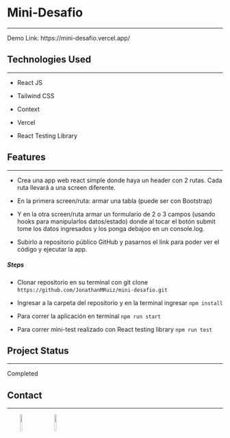 <h1>Mini-Desafio</h1>
<hr><p>Demo Link: https://mini-desafio.vercel.app/</p><h2>Technologies Used</h2>
<hr>
<ul>
<li>React JS</li>
</ul><ul>
<li>Tailwind CSS</li>
</ul>
<ul>
<li>Context</li>
</ul>
<ul>
<li>Vercel</li>
</ul><ul>
<li>React Testing Library</li>
</ul><h2>Features</h2>
<hr><ul>
<li>Crea una app web react simple donde haya un header con 2 rutas. Cada ruta llevará a una screen diferente.</li>
</ul><ul>
<li>En la primera screen/ruta: armar una tabla (puede ser con Bootstrap)</li>
</ul><ul>
<li>Y en la otra screen/ruta armar un formulario de 2 o 3 campos (usando hooks para manipularlos datos/estado) donde al tocar el botón submit tome los datos ingresados y los ponga debajoo en un console.log.</li>
</ul><ul>
<li>Subirlo a repositorio público GitHub y pasarnos el link para poder ver el código y ejecutar la app.</li>
</ul><h5>Steps</h5><ul>
<li>Clonar repositorio en su terminal con git clone <code>https://github.com/JonathanMRuiz/mini-desafio.git</code></li>
</ul><ul>
<li>Ingresar a la carpeta del repositorio y en la terminal ingresar <code>npm install</code></li>
</ul><ul>
<li>Para correr la aplicación en terminal <code>npm run start</code></li>
</ul><ul>
<li>Para correr mini-test realizado con React testing library <code>npm run test</code></li>
</ul><h2>Project Status</h2>
<hr><p>Completed</p><h2>Contact</h2>
<hr><p><span style="margin-right: 30px;"></span><a href="https://www.linkedin.com/in/jonathanmruiz/"><img target="_blank" src="https://cdn.jsdelivr.net/gh/devicons/devicon/icons/linkedin/linkedin-original.svg" style="width: 10%;"></a><span style="margin-right: 30px;"></span><a href="https://github.com/JonathanMRuiz"><img target="_blank" src="https://cdn.jsdelivr.net/gh/devicons/devicon/icons/github/github-original.svg" style="width: 10%;"></a></p>
